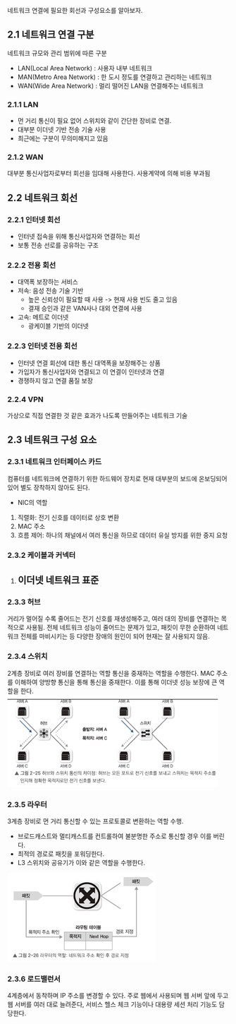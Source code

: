 네트워크 연결에 필요한 회선과 구성요소를 알아보자.

## 2.1 네트워크 연결 구분

네트워크 규모와 관리 범위에 따른 구분
- LAN(Local Area Network) : 사용자 내부 네트워크
- MAN(Metro Area Network) : 한 도시 정도를 연결하고 관리하는 네트워크
- WAN(Wide Area Network) : 멀리 떨어진 LAN을 연결해주는 네트워크

### 2.1.1 LAN
- 먼 거리 통신이 필요 없어 스위치와 같이 간단한 장비로 연결.
- 대부분 이더넷 기반 전송 기술 사용
- 최근에는 구분이 무의미해지고 있음

### 2.1.2 WAN
대부분 통신사업자로부터 회선을 임대해 사용한다. 사용계약에 의해 비용 부과됨

## 2.2 네트워크 회선
### 2.2.1 인터넷 회선
- 인터넷 접속을 위해 통신사업자와 연결하는 회선
- 보통 전송 선로를 공유하는 구조

### 2.2.2 전용 회선
- 대역폭 보장하는 서비스
- 저속: 음성 전송 기술 기반
    - 높은 신뢰성이 필요할 때 사용 -> 현재 사용 빈도 줄고 있음
    - 결재 승인과 같은 VAN사나 대외 연결에 사용
- 고속: 메트로 이더넷
    - 광케이블 기반의 이더넷

### 2.2.3 인터넷 전용 회선
- 인터넷 연결 회선에 대한 통신 대역폭을 보장해주는 상품
- 가입자가 통신사업자와 연결되고 이 연결이 인터넷과 연결
- 경쟁하지 않고 연결 품질 보장

### 2.2.4 VPN
가상으로 직접 연결한 것 같은 효과가 나도록 만들어주는 네트워크 기술

## 2.3 네트워크 구성 요소
### 2.3.1 네트워크 인터페이스 카드
컴퓨터를 네트워크에 연결하기 위한 하드웨어 장치로 현재 대부분의 보드에 온보딩되어 있어 별도 장착하지 않아도 된다.

- NIC의 역할
1. 직렬화: 전기 신호를 데이터로 상호 변환
2. MAC 주소
3. 흐름 제어: 하나의 채널에서 여러 통신을 하므로 데이터 유실 방지를 위한 중지 요청

### 2.3.2 케이블과 커넥터
1. 이더넷 네트워크 표준
    - 

### 2.3.3 허브
거리가 멀어질 수록 줄어드는 전기 신호를 재생성해주고, 여러 대의 장비를 연결하는 목적으로 사용됨.
전체 네트워크 성능이 줄어드는 문제가 있고, 패킷이 무한 순환하여 네트워크 전체를 마비시키는 등 다양한 장애의 원인이 되어 현재는 잘 사용되지 않음.

### 2.3.4 스위치
2계층 장비로 여러 장비를 연결하는 역할 통신을 중재하는 역할을 수행한다. MAC 주소를 이해하여 양방향 통신을 통해 통신을 중재한다. 이를 통해 이더넷 성능 보장에 큰 역할을 한다.
![alt text](image/2-25.png)

### 2.3.5 라우터
3계층 장비로 먼 거리 통신할 수 있는 프로토콜로 변환하는 역할 수행.
- 브로드캐스트와 멀티캐스트를 컨트롤하여 불분명한 주소로 통신할 경우 이를 버린다.
- 최적의 경로로 패킷을 포워딩한다.
- L3 스위치와 공유기가 이와 같은 역할을 수행한다.

![alt text](image/2-26.png)

### 2.3.6 로드밸런서
4계층에서 동착하며 IP 주소를 변경할 수 있다.
주로 웹에서 사용되며 웹 서버 앞에 두고 웹 서버를 여러 대로 늘려준다, 서비스 헬스 체크 기능이나 대용량 세션 처리 기능도 담당한다.

